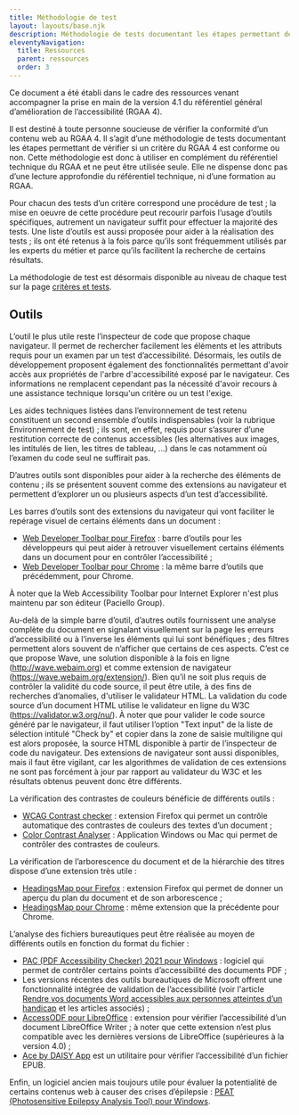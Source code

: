 ```yaml
---
title: Méthodologie de test
layout: layouts/base.njk
description: Méthodologie de tests documentant les étapes permettant de vérifier si un critère du RGAA 4 est conforme ou non
eleventyNavigation:
  title: Ressources
  parent: ressources
  order: 3
---
```


Ce document a été établi dans le cadre des ressources venant accompagner la prise en main de la version 4.1 du référentiel général d’amélioration de l’accessibilité (RGAA 4).

Il est destiné à toute personne soucieuse de vérifier la conformité d’un contenu web au RGAA 4. Il s’agit d’une méthodologie de tests documentant les étapes permettant de vérifier si un critère du RGAA 4 est conforme ou non. Cette méthodologie est donc à utiliser en complément du référentiel technique du RGAA et ne peut être utilisée seule. Elle ne dispense donc pas d’une lecture approfondie du référentiel technique, ni d’une formation au RGAA.

Pour chacun des tests d’un critère correspond une procédure de test ; la mise en oeuvre de cette procédure peut recourir parfois l’usage d’outils spécifiques, autrement un navigateur suffit pour effectuer la majorité des tests.
Une liste d’outils est aussi proposée pour aider à la réalisation des tests ; ils ont été retenus à la fois parce qu’ils sont fréquemment utilisés par les experts du métier et parce qu’ils facilitent la recherche de certains résultats.

<div class="fr-callout"><p class="fr-text--lg">
La méthodologie de test est désormais disponible au niveau de chaque test sur la page <a href="/methode/criteres-et-tests/" >critères et tests</a>.</p>
</div>

## Outils

L’outil le plus utile reste l’inspecteur de code que propose chaque navigateur. Il permet de rechercher facilement les éléments et les attributs requis pour un examen par un test d’accessibilité. Désormais, les outils de développement proposent également des fonctionnalités permettant d'avoir accès aux propriétés de l'arbre d'accessibilité exposé par le navigateur. Ces informations ne remplacent cependant pas la nécessité d'avoir recours à une assistance technique lorsqu'un critère ou un test l'exige.

Les aides techniques listées dans l’environnement de test retenu constituent un second ensemble d’outils indispensables (voir la rubrique Environnement de test) ; ils sont, en effet, requis pour s’assurer d’une restitution correcte de contenus accessibles (les alternatives aux images, les intitulés de lien, les titres de tableau, ...) dans le cas notamment où l’examen du code seul ne suffirait pas.

D’autres outils sont disponibles pour aider à la recherche des éléments de contenu ; ils se présentent souvent comme des extensions au navigateur et permettent d’explorer un ou plusieurs aspects d’un test d’accessibilité.

Les barres d’outils sont des extensions du navigateur qui vont faciliter le repérage visuel de certains éléments dans un document :

- [Web Developer Toolbar pour Firefox](https://addons.mozilla.org/fr/firefox/addon/web-developer/) : barre d’outils pour les développeurs qui peut aider à retrouver visuellement certains éléments dans un document pour en contrôler l’accessibilité ;
- [Web Developer Toolbar pour Chrome](https://chrome.google.com/webstore/detail/web-developer/bfbameneiokkgbdmiekhjnmfkcnldhhm?hl=fr) : la même barre d’outils que précédemment, pour Chrome.

À noter que la Web Accessibility Toolbar pour Internet Explorer n'est plus maintenu par son éditeur (Paciello Group).

Au-delà de la simple barre d’outil, d’autres outils fournissent une analyse complète du document en signalant visuellement sur la page les erreurs d’accessibilité ou à l’inverse les éléments qui lui sont bénéfiques ; des filtres permettent alors souvent de n’afficher que certains de ces aspects. C’est ce que propose Wave, une solution disponible à la fois en ligne (http://wave.webaim.org) et comme extension de navigateur (https://wave.webaim.org/extension/).
Bien qu’il ne soit plus requis de contrôler la validité du code source, il peut être utile, à des fins de recherches d’anomalies, d'utiliser le validateur HTML. La validation du code source d’un document HTML utilise le validateur en ligne du W3C (https://validator.w3.org/nu/). À noter que pour valider le code source généré par le navigateur, il faut utiliser l’option "Text input" de la liste de sélection intitulé "Check by" et copier dans la zone de saisie multiligne qui est alors proposée, la source HTML disponible à partir de l’inspecteur de code du navigateur.
Des extensions de navigateur sont aussi disponibles, mais il faut être vigilant, car les algorithmes de validation de ces extensions ne sont pas forcément à jour par rapport au validateur du W3C et les résultats obtenus peuvent donc être différents.

La vérification des contrastes de couleurs bénéficie de différents outils :

- [WCAG Contrast checker](https://addons.mozilla.org/fr/firefox/addon/wcag-contrast-checker/) : extension Firefox qui permet un contrôle automatique des contrastes de couleurs des textes d’un document ;
- [Color Contrast Analyser](https://developer.paciellogroup.com/resources/contrastanalyser/) : Application Windows ou Mac qui permet de contrôler des contrastes de couleurs.

La vérification de l’arborescence du document et de la hiérarchie des titres dispose d’une extension très utile :

- [HeadingsMap pour Firefox](https://addons.mozilla.org/fr/firefox/addon/headingsmap/) : extension Firefox qui permet de donner un aperçu du plan du document et de son arborescence ;
- [HeadingsMap pour Chrome](https://chrome.google.com/webstore/detail/headingsmap/flbjommegcjonpdmenkdiocclhjacmbi) : même extension que la précédente pour Chrome.

L’analyse des fichiers bureautiques peut être réalisée au moyen de différents outils en fonction du format du fichier :

- [PAC (PDF Accessibility Checker) 2021 pour Windows](https://pdfua.foundation/fr/pdf-accessibility-checker-pac) : logiciel qui permet de contrôler certains points d’accessibilité des documents PDF ;
- Les versions récentes des outils bureautiques de Microsoft offrent une fonctionnalité intégrée de validation de l’accessibilité (voir l'article [Rendre vos documents Word accessibles aux personnes atteintes d’un handicap](https://support.microsoft.com/fr-fr/office/rendre-vos-documents-word-accessibles-aux-personnes-atteintes-d-un-handicap-d9bf3683-87ac-47ea-b91a-78dcacb3c66d) et les articles associés) ;
- [AccessODF pour LibreOffice](https://extensions.libreoffice.org/extensions/accessodf) : extension pour vérifier l’accessibilité d’un document LibreOffice Writer ; à noter que cette extension n’est plus compatible avec les dernières versions de LibreOffice (supérieures à la version 4.0) ;
- [Ace by DAISY App](https://inclusivepublishing.org/toolbox/ace-by-daisy-app/) est un utilitaire pour vérifier l’accessibilité d’un fichier EPUB.

Enfin, un logiciel ancien mais toujours utile pour évaluer la potentialité de certains contenus web à causer des crises d’épilepsie : [PEAT (Photosensitive Epilepsy Analysis Tool) pour Windows](https://trace.umd.edu/peat).
